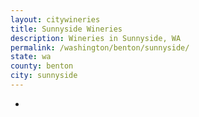 ```yaml
---
layout: citywineries
title: Sunnyside Wineries
description: Wineries in Sunnyside, WA
permalink: /washington/benton/sunnyside/
state: wa
county: benton
city: sunnyside
---
```

-
